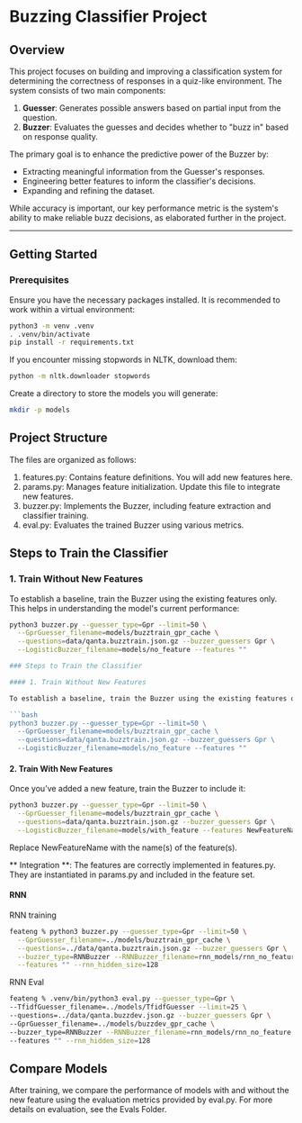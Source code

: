 # Buzzing Classifier Project

## Overview

This project focuses on building and improving a classification system for determining the correctness of responses in a quiz-like environment. The system consists of two main components:

1. **Guesser**: Generates possible answers based on partial input from the question.
2. **Buzzer**: Evaluates the guesses and decides whether to "buzz in" based on response quality.

The primary goal is to enhance the predictive power of the Buzzer by:
- Extracting meaningful information from the Guesser's responses.
- Engineering better features to inform the classifier's decisions.
- Expanding and refining the dataset.

While accuracy is important, our key performance metric is the system's ability to make reliable buzz decisions, as elaborated further in the project.

---

## Getting Started

### Prerequisites

Ensure you have the necessary packages installed. It is recommended to work within a virtual environment:

```bash
python3 -m venv .venv
. .venv/bin/activate
pip install -r requirements.txt
```

If you encounter missing stopwords in NLTK, download them:
``` bash
python -m nltk.downloader stopwords
```

Create a directory to store the models you will generate:

```bash
mkdir -p models
```
## Project Structure

The files are organized as follows:

1. features.py: Contains feature definitions. You will add new features here.
2. params.py: Manages feature initialization. Update this file to integrate new features.
3. buzzer.py: Implements the Buzzer, including feature extraction and classifier training.
4. eval.py: Evaluates the trained Buzzer using various metrics.

## Steps to Train the Classifier

### 1. Train Without New Features

To establish a baseline, train the Buzzer using the existing features only. This helps in understanding the model's current performance:

```bash
python3 buzzer.py --guesser_type=Gpr --limit=50 \
  --GprGuesser_filename=models/buzztrain_gpr_cache \
  --questions=data/qanta.buzztrain.json.gz --buzzer_guessers Gpr \
  --LogisticBuzzer_filename=models/no_feature --features ""

### Steps to Train the Classifier

#### 1. Train Without New Features

To establish a baseline, train the Buzzer using the existing features only. This helps in understanding the model's current performance:

```bash
python3 buzzer.py --guesser_type=Gpr --limit=50 \
  --GprGuesser_filename=models/buzztrain_gpr_cache \
  --questions=data/qanta.buzztrain.json.gz --buzzer_guessers Gpr \
  --LogisticBuzzer_filename=models/no_feature --features ""
```

#### 2. Train With New Features 

Once you’ve added a new feature, train the Buzzer to include it:
```bash
python3 buzzer.py --guesser_type=Gpr --limit=50 \
  --GprGuesser_filename=models/buzztrain_gpr_cache \
  --questions=data/qanta.buzztrain.json.gz --buzzer_guessers Gpr \
  --LogisticBuzzer_filename=models/with_feature --features NewFeatureName
```

Replace NewFeatureName with the name(s) of the feature(s).

** Integration **:
The features are correctly implemented in features.py.
They are instantiated in params.py and included in the feature set.

#### RNN 

RNN training
```bash
feateng % python3 buzzer.py --guesser_type=Gpr --limit=50 \
  --GprGuesser_filename=../models/buzztrain_gpr_cache \
  --questions=../data/qanta.buzztrain.json.gz --buzzer_guessers Gpr \
  --buzzer_type=RNNBuzzer --RNNBuzzer_filename=rnn_models/rnn_no_feature \
  --features "" --rnn_hidden_size=128

```


RNN Eval
```bash
feateng % .venv/bin/python3 eval.py --guesser_type=Gpr \
--TfidfGuesser_filename=../models/TfidfGuesser --limit=25 \
--questions=../data/qanta.buzzdev.json.gz --buzzer_guessers Gpr \
--GprGuesser_filename=../models/buzzdev_gpr_cache \
--buzzer_type=RNNBuzzer --RNNBuzzer_filename=rnn_models/rnn_no_feature \
--features "" --rnn_hidden_size=128
```




## Compare Models
After training, we compare the performance of models with and without the new feature using the evaluation metrics provided by eval.py. For more details on evaluation, see the Evals Folder.

